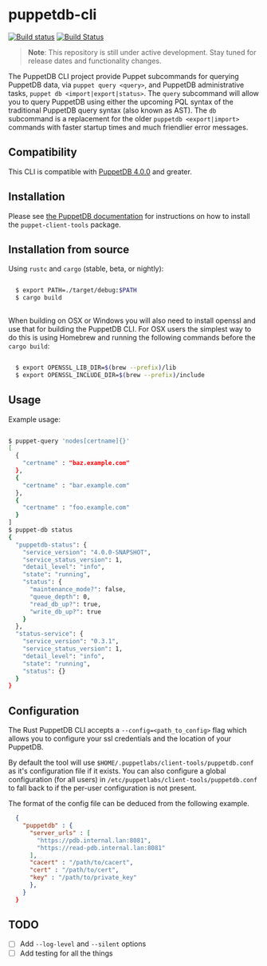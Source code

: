# puppetdb-cli

[![Build status](https://ci.appveyor.com/api/projects/status/ip998jin18j4g0yv?svg=true)](https://ci.appveyor.com/project/puppetlabs/puppetdb-cli)
[![Build Status](https://travis-ci.org/puppetlabs/puppetdb-cli.svg)](https://travis-ci.org/puppetlabs/puppetdb-cli)

> **Note**: This repository is still under active development. Stay tuned for
> release dates and functionality changes.

The PuppetDB CLI project provide Puppet subcommands for querying PuppetDB data,
via `puppet query <query>`, and PuppetDB administrative tasks, `puppet db
<import|export|status>`. The `query` subcommand will allow you to query PuppetDB
using either the upcoming PQL syntax of the traditional PuppetDB query syntax
(also known as AST). The `db` subcommand is a replacement for the older
`puppetdb <export|import>` commands with faster startup times and much
friendlier error messages.

## Compatibility

This CLI is compatible with
[PuppetDB 4.0.0](https://docs.puppetlabs.com/puppetdb/4.0/release_notes.html#section)
and greater.

## Installation

Please see
[the PuppetDB documentation](https://docs.puppet.com/puppetdb/latest/pdb_client_tools.html)
for instructions on how to install the `puppet-client-tools` package.

## Installation from source

Using `rustc` and `cargo` (stable, beta, or nightly):

```bash

  $ export PATH=./target/debug:$PATH
  $ cargo build
  
```

When building on OSX or Windows you will also need to install openssl and use
that for building the PuppetDB CLI. For OSX users the simplest way to do this is
using Homebrew and running the following commands before the `cargo build`:

```bash

  $ export OPENSSL_LIB_DIR=$(brew --prefix)/lib
  $ export OPENSSL_INCLUDE_DIR=$(brew --prefix)/include

```

## Usage

Example usage:

```bash

$ puppet-query 'nodes[certname]{}'
[
  {
    "certname" : "baz.example.com"
  },
  {
    "certname" : "bar.example.com"
  },
  {
    "certname" : "foo.example.com"
  }
]
$ puppet-db status
{
  "puppetdb-status": {
    "service_version": "4.0.0-SNAPSHOT",
    "service_status_version": 1,
    "detail_level": "info",
    "state": "running",
    "status": {
      "maintenance_mode?": false,
      "queue_depth": 0,
      "read_db_up?": true,
      "write_db_up?": true
    }
  },
  "status-service": {
    "service_version": "0.3.1",
    "service_status_version": 1,
    "detail_level": "info",
    "state": "running",
    "status": {}
  }
}

```

## Configuration

The Rust PuppetDB CLI accepts a `--config=<path_to_config>` flag which allows
you to configure your ssl credentials and the location of your PuppetDB.

By default the tool will use `$HOME/.puppetlabs/client-tools/puppetdb.conf` as
it's configuration file if it exists. You can also configure a global
configuration (for all users) in `/etc/puppetlabs/client-tools/puppetdb.conf` to
fall back to if the per-user configuration is not present.

The format of the config file can be deduced from the following example.

```json
  {
    "puppetdb" : {
      "server_urls" : [
        "https://pdb.internal.lan:8081",
        "https://read-pdb.internal.lan:8081"
      ],
      "cacert" : "/path/to/cacert",
      "cert" : "/path/to/cert",
      "key" : "/path/to/private_key"
      },
    }
  }
```

## TODO

- [ ] Add `--log-level` and `--silent` options
- [ ] Add testing for all the things
